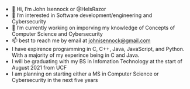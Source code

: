 - 👋 Hi, I’m John Isennock or @HelsRazor
- 👀 I’m interested in Software development/engineering and Cybersecurity
- 🌱 I’m currently working on imporving my knowledge of Concepts of Computer Science and Cybersecurity
- 📫 best to reach me by email at johnisennock@gmail.com
- I have expirence programming in C, C++, Java, JavaScript, and Python. With a majority of my experince being in C and Java.
- I will be graduating with my BS in Infomation Technology at the start of August 2021 from UCF
- I am planning on starting either a MS in Computer Science or Cybersecurity in the next five years
